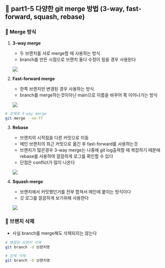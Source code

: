## 🔀 part1-5 다양한 git merge 방법 (3-way, fast-forward, squash, rebase)

### 🔹 Merge 방식

1. **3-way merge**

   - 두 브랜치를 서로 merge할 때 사용하는 방식
   - branch를 만든 시점으로 브랜치 둘다 수정이 됬을 경우 사용된다

   ![](https://velog.velcdn.com/images/jaesang98/post/846fbda6-d832-47ad-b73a-25c7b709842b/image.png)

2. **Fast-forward merge**

   - 한쪽 브랜치만 변경된 경우 사용하는 방식
   - branch를 merge하는것이아닌 main으로 이름을 바꾸어 쭉 이어나가는 방식

   ![](https://velog.velcdn.com/images/jaesang98/post/ee011c84-d589-4fc3-b836-f3f05ba64842/image.png)

```bash
# 강제로 3-way merge
git merge --no-ff
```

3. **Rebase**

   - 브랜치의 시작점을 다른 커밋으로 이동
   - 메인 브랜치의 최근 커밋으로 옮긴 후 fast-forward를 사용하는것
   - 브랜치가 많은경우 3-way merge는 나중애 git log출력할 때 복잡하기 때문에 rebase를 사용하여 깔끔하게 로그를 확인할 수 있다
   - 단점은 conflict가 많이 나온다

   ![](https://velog.velcdn.com/images/jaesang98/post/e62c9659-bf19-4a53-b54d-b8de8d6070eb/image.png)

4. **Squash merge**

   - 브랜치에서 커밋했던거를 전부 합쳐서 메인에 붙이는 방식이다
   - 깃 로그를 깔끔하게 보기위해 사용한다

   ![](https://velog.velcdn.com/images/jaesang98/post/9dfd7c6b-6bcc-4503-a6a0-889b8a3dcc43/image.png)

### 🔹 브랜치 삭제

- 사실 branch를 merge해도 삭제되지는 않는다

```bash
# 병합된 브랜치 삭제
git branch -d 브랜치명

# 강제 삭제
git branch -D 브랜치명
```
